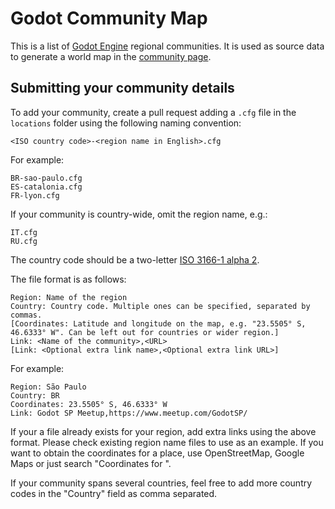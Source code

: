 # Godot Community Map

This is a list of [Godot Engine](https://godotengine.org) regional
communities. It is used as source data to generate a world map in the
[community page](https://godotengine.org/community).

## Submitting your community details

To add your community, create a pull request adding a `.cfg` file in
the `locations` folder using the following naming convention:
```
<ISO country code>-<region name in English>.cfg
```

For example:
```
BR-sao-paulo.cfg
ES-catalonia.cfg
FR-lyon.cfg
```

If your community is country-wide, omit the region name, e.g.:
```
IT.cfg
RU.cfg
```

The country code should be a two-letter
[ISO 3166-1 alpha 2](https://en.wikipedia.org/wiki/ISO_3166-1_alpha-2#Officially_assigned_code_elements).

The file format is as follows:
```
Region: Name of the region
Country: Country code. Multiple ones can be specified, separated by commas.
[Coordinates: Latitude and longitude on the map, e.g. "23.5505° S, 46.6333° W". Can be left out for countries or wider region.]
Link: <Name of the community>,<URL>
[Link: <Optional extra link name>,<Optional extra link URL>]
```

For example:
```
Region: São Paulo
Country: BR
Coordinates: 23.5505° S, 46.6333° W
Link: Godot SP Meetup,https://www.meetup.com/GodotSP/
```

If your a file already exists for your region, add extra links using the
above format. Please check existing region name files to use as an example.
If you want to obtain the coordinates for a place, use OpenStreetMap, Google
Maps or just search "Coordinates for <city>".

If your community spans several countries, feel free to add more country
codes in the "Country" field as comma separated.

